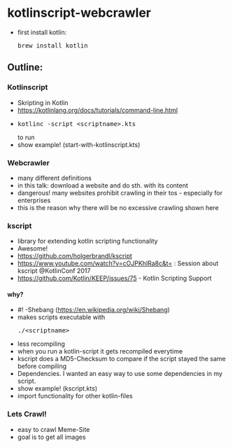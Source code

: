 # kotlinscript-webcrawler
- first install kotlin: <pre>brew install kotlin</pre>

## Outline:

### Kotlinscript
- Skripting in Kotlin
- https://kotlinlang.org/docs/tutorials/command-line.html 
- <pre>kotlinc -script &lt;scriptname&gt;.kts</pre> to run
- show example! (start-with-kotlinscript.kts)


### Webcrawler
- many different definitions
- in this talk: download a website and do sth. with its content
- dangerous! many websites prohibit crawling in their tos - especially for enterprises
- this is the reason why there will be no excessive crawling shown here

### kscript
- library for extending kotlin scripting functionality
- Awesome! 
- https://github.com/holgerbrandl/kscript
- https://www.youtube.com/watch?v=cOJPKhlRa8c&t= : Session about kscript @KotlinConf 2017
- https://github.com/Kotlin/KEEP/issues/75 - Kotlin Scripting Support

#### why?
- #! -Shebang (https://en.wikipedia.org/wiki/Shebang)
- makes scripts executable with <pre>./&lt;scriptname&gt;</pre>
- less recompiling
- when you run a kotlin-script it gets recompiled everytime
- kscript does a MD5-Checksum to compare if the script stayed the same before compiling
- Dependencies. I wanted an easy way to use some dependencies in my script.
- show example! (kscript.kts)
- import functionality for other kotlin-files

### Lets Crawl!
- easy to crawl Meme-Site 
- goal is to get all images 
